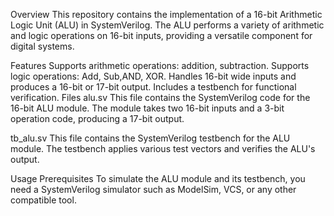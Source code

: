 
Overview
This repository contains the implementation of a 16-bit Arithmetic Logic Unit (ALU) in SystemVerilog. The ALU performs a variety of arithmetic and logic operations on 16-bit inputs, providing a versatile component for digital systems.

Features
Supports arithmetic operations: addition, subtraction.
Supports logic operations: Add, Sub,AND, XOR.
Handles 16-bit wide inputs and produces a 16-bit or 17-bit output.
Includes a testbench for functional verification.
Files
alu.sv
This file contains the SystemVerilog code for the 16-bit ALU module. The module takes two 16-bit inputs and a 3-bit operation code, producing a 17-bit output.

tb_alu.sv
This file contains the SystemVerilog testbench for the ALU module. The testbench applies various test vectors and verifies the ALU's output.

Usage
Prerequisites
To simulate the ALU module and its testbench, you need a SystemVerilog simulator such as ModelSim, VCS, or any other compatible tool.